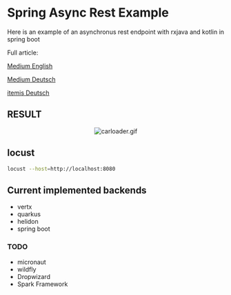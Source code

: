 # Spring Async Rest Example

Here is an example of an asynchronus rest endpoint with rxjava and kotlin in spring boot

Full article:

[Medium English](https://medium.com/@aengel/how-to-reactive-stream-with-spring-boot-and-rxjava-26cda0045f4c)

[Medium Deutsch](https://medium.com/@aengel/how-to-reactive-stream-mit-spring-boot-und-rxjava-in-kotlin-4c7b4befe9c?source=friends_link&sk=7d8df2446fd62ce694a9064b5109b437)


[itemis Deutsch](https://blogs.itemis.com/de/how-to-reactive-stream-mit-spring-boot-und-rxjava-in-kotlin)

## RESULT
<span style="display:block;text-align:center">![carloader.gif](https://media.giphy.com/media/chuNv0nEdUDYnaLn99/giphy.gif)</span>

## locust

```bash
locust --host=http://localhost:8080
```

## Current implemented backends

- vertx
- quarkus
- helidon
- spring boot

### TODO

- micronaut
- wildfly
- Dropwizard
- Spark Framework
